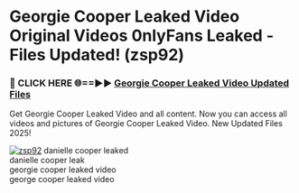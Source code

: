 # Georgie Cooper Leaked Video Original Videos 0nlyFans Leaked - Files Updated! (zsp92)

<h3>🔴 CLICK HERE 🌐==►► <a href="https://tinyurl.com/3hn5wdd3" rel="nofollow">Georgie Cooper Leaked Video Updated Files</a></h3>

Get Georgie Cooper Leaked Video and all content. Now you can access all videos and pictures of Georgie Cooper Leaked Video. New Updated Files 2025!

[![zsp92](https://i.imgur.com/4HnBqBT.gif)](https://tinyurl.com/3hn5wdd3)
danielle cooper leaked<br>
danielle cooper leak<br>
georgie cooper leaked video<br>
george cooper leaked video